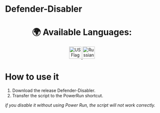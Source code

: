 # Defender-Disabler

<!-- language --> 
<div align="center">
  <h1>🌍 Available Languages:</h1>

  <a href="https://github.com/XMontech1337X/Defender-Disabler/blob/main/README.md">
    <img src="https://cdn-icons-png.flaticon.com/64/16021/16021822.png" alt="US Flag" width="40">
  </a>

  <a href="https://github.com/XMontech1337X/Defender-Disabler/blob/main/ПРОЧТИ.md">
    <img src="https://cdn-icons-png.flaticon.com/64/10598/10598800.png" alt="Russian Flag" width="40">
  </a>
</div>

</div>

# How to use it
1. Download the release Defender-Disabler.
2. Transfer the script to the PowerRun shortcut.


*if you disable it without using Power Run, the script will not work correctly.*
